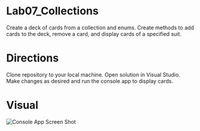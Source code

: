 # Lab07_Collections

Create a deck of cards from a collection and enums. Create methods to add cards to the deck, remove a card, and display cards of a specified suit.

# Directions
Clone repository to your local machine. Open solution in Visual Studio. Make changes as desired and run the console app to display cards.

# Visual
![Console App Screen Shot]("https://user-images.githubusercontent.com/17580143/47131428-66959e00-d253-11e8-8bf6-3ed6e0b23ea2.png")
